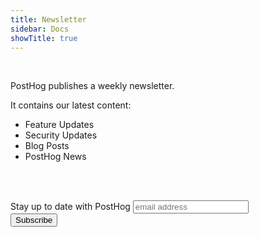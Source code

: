 ```yaml
---
title: Newsletter
sidebar: Docs
showTitle: true
---
```


<br />

PostHog publishes a weekly newsletter.

It contains our latest content:

* Feature Updates
* Security Updates
* Blog Posts
* PostHog News


<br /><br />

<!-- Begin Mailchimp Signup Form -->
<link href="//cdn-images.mailchimp.com/embedcode/horizontal-slim-10_7.css" rel="stylesheet" type="text/css">
<div id="mc_embed_signup">
<form action="https://posthog.us19.list-manage.com/subscribe/post?u=292207b434c26e77b45153b96&amp;id=97194afa0a" method="post" id="mc-embedded-subscribe-form" name="mc-embedded-subscribe-form" class="validate" target="_blank" novalidate>
    <div id="mc_embed_signup_scroll">
	    <label for="mce-EMAIL">Stay up to date with PostHog</label>
	    <input type="email" value="" name="EMAIL" class="email" id="mce-EMAIL" placeholder="email address" required>
        <!-- real people should not fill this in and expect good things - do not remove this or risk form bot signups-->
        <div style="position: absolute; left: -5000px;" aria-hidden="true"><input type="text"   name="b_292207b434c26e77b45153b96_97194afa0a" tabindex="-1" value=""></div>
        <div class="clear"><input type="submit" value="Subscribe" name="subscribe" id="mc-embedded-subscribe" class="button">
        </div>
    </div>
</form>
</div>
<!--End mc_embed_signup-->